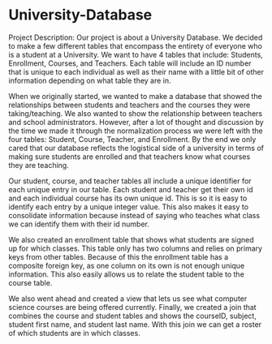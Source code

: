 # University-Database

Project Description: Our project is about a University Database. We decided to make a few different tables that encompass the entirety of everyone who is a student at a University. We want to have 4 tables that include: Students, Enrollment, Courses, and Teachers. Each table will include an ID number that is unique to each individual as well as their name with a little bit of other information depending on what table they are in.


When we originally started, we wanted to make a database that showed the relationships between students and teachers and the courses they were taking/teaching. We also wanted to show the relationship between teachers and school administrators. However, after a lot of thought and discussion by the time we made it through the normalization process we were left with the four tables: Student, Course, Teacher, and Enrollment. By the end we only cared that our database reflects the logistical side of a university in terms of making sure students are enrolled and that teachers know what courses they are teaching.
	
Our student, course, and teacher tables all include a unique identifier for each unique entry in our table. Each student and teacher get their own id and each individual course has its own unique id. This is so it is easy to identify each entry by a unique integer value. This also makes it easy to consolidate information because instead of saying who teaches what class we can identify them with their id number. 
	
We also created an enrollment table that shows what students are signed up for which classes. This table only has two columns and relies on primary keys from other tables. Because of this the enrollment table has a composite foreign key, as one column on its own is not enough unique information. This also easily allows us to relate the student table to the course table.

We also went ahead and created a view that lets us see what computer science courses are being offered currently. Finally, we created a join that combines the course and student tables and shows the courseID, subject, student first name, and student last name. With this join we can get a roster of which students are in which classes.
